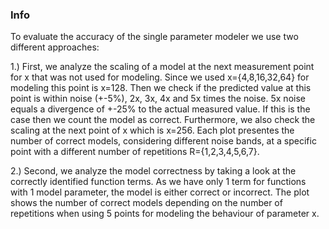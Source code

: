 ### Info
 
To evaluate the accuracy of the single parameter modeler we use two different approaches:
 
1.) First, we analyze the scaling of a model at the next measurement point for x that was not used for modeling. Since we used x={4,8,16,32,64} for modeling this point is x=128. Then we check if the predicted value at this point is within noise (+-5%), 2x, 3x, 4x and 5x times the noise. 5x noise equals a divergence of +-25% to the actual measured value. If this is the case then we count the model as correct. Furthermore, we also check the scaling at the next point of x which is x=256. Each plot presentes the number of correct models, considering different noise bands, at a specific point with a different number of repetitions R={1,2,3,4,5,6,7}.
 
2.) Second, we analyze the model correctness by taking a look at the correctly identified function terms. As we have only 1 term for functions with 1 model parameter, the model is either correct or incorrect. The plot shows the number of correct models depending on the number of repetitions when using 5 points for modeling the behaviour of parameter x.
